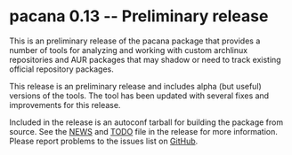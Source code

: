 [pacana -- release notes.  2021-06-01]: #

pacana 0.13 -- Preliminary release
==================================

This is an preliminary release of the pacana package that provides a
number of tools for analyzing and working with custom archlinux
repositories and AUR packages that may shadow or need to track existing
official repository packages.

This release is an preliminary release and includes alpha (but useful)
versions of the tools.  The tool has been updated with several fixes and
improvements for this release.

Included in the release is an autoconf tarball for building the package
from source.  See the [NEWS](NEWS) and [TODO](TODO) file in the release
for more information.  Please report problems to the issues list on
[GitHub](https://github.com/bbidulock/pacana/issues).

[ vim: set ft=markdown sw=4 tw=72 nocin nosi fo+=tcqlorn spell: ]: #
